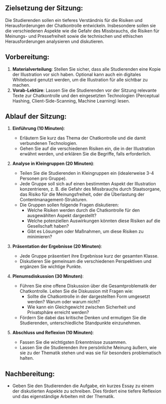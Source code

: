 ## Zielsetzung der Sitzung:
Die Studierenden sollen ein tieferes Verständnis für die Risiken und Herausforderungen der Chatkontrolle entwickeln. Insbesondere sollen sie die verschiedenen Aspekte wie die Gefahr des Missbrauchs, die Risiken für Meinungs- und Pressefreiheit sowie die technischen und ethischen Herausforderungen analysieren und diskutieren.

## Vorbereitung:
1. **Materialverteilung**: Stellen Sie sicher, dass alle Studierenden eine Kopie der Illustration vor sich haben. Optional kann auch ein digitales Whiteboard genutzt werden, um die Illustration für alle sichtbar zu machen.
2. **Vorab-Lektüre**: Lassen Sie die Studierenden vor der Sitzung relevante Texte zur Chatkontrolle und den eingesetzten Technologien (Perceptual Hashing, Client-Side-Scanning, Machine Learning) lesen.

## Ablauf der Sitzung:

1. **Einführung (10 Minuten)**:
   - Erläutern Sie kurz das Thema der Chatkontrolle und die damit verbundenen Technologien.
   - Gehen Sie auf die verschiedenen Risiken ein, die in der Illustration erwähnt werden, und erklären Sie die Begriffe, falls erforderlich.

2. **Analyse in Kleingruppen (20 Minuten)**:
   - Teilen Sie die Studierenden in Kleingruppen ein (idealerweise 3-4 Personen pro Gruppe).
   - Jede Gruppe soll sich auf einen bestimmten Aspekt der Illustration konzentrieren, z. B. die Gefahr des Missbrauchs durch Staatsorgane, das Risiko für die Meinungsfreiheit, oder die Überlastung der Contentmanagement-Strukturen.
   - Die Gruppen sollen folgende Fragen diskutieren:
     - Welche Risiken werden durch die Chatkontrolle für den ausgewählten Aspekt dargestellt?
     - Welche potenziellen Auswirkungen könnten diese Risiken auf die Gesellschaft haben?
     - Gibt es Lösungen oder Maßnahmen, um diese Risiken zu minimieren?

3. **Präsentation der Ergebnisse (20 Minuten)**:
   - Jede Gruppe präsentiert ihre Ergebnisse kurz der gesamten Klasse.
   - Diskutieren Sie gemeinsam die verschiedenen Perspektiven und ergänzen Sie wichtige Punkte.

4. **Plenumsdiskussion (30 Minuten)**:
   - Führen Sie eine offene Diskussion über die Gesamtproblematik der Chatkontrolle. Leiten Sie die Diskussion mit Fragen wie:
     - Sollte die Chatkontrolle in der dargestellten Form umgesetzt werden? Warum oder warum nicht?
     - Wie kann ein Gleichgewicht zwischen Sicherheit und Privatsphäre erreicht werden?
   - Fördern Sie dabei das kritische Denken und ermutigen Sie die Studierenden, unterschiedliche Standpunkte einzunehmen.

5. **Abschluss und Reflexion (10 Minuten)**:
   - Fassen Sie die wichtigsten Erkenntnisse zusammen.
   - Lassen Sie die Studierenden ihre persönliche Meinung äußern, wie sie zu der Thematik stehen und was sie für besonders problematisch halten.

## Nachbereitung:
- Geben Sie den Studierenden die Aufgabe, ein kurzes Essay zu einem der diskutierten Aspekte zu schreiben. Dies fördert eine tiefere Reflexion und das eigenständige Arbeiten mit der Thematik.



